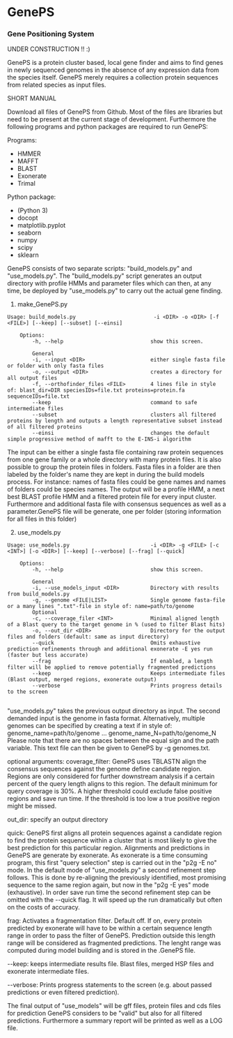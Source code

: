 # GenePS
### Gene Positioning System

UNDER CONSTRUCTION  !! :)

GenePS is a protein cluster based, local gene finder and aims to find genes in newly sequenced genomes in the absence
of any expression data from the species itself. GenePS merely requires a collection protein sequences from related species as input files.

SHORT MANUAL

Download all files of GenePS from Github. Most of the files are libraries but need to be present at the current stage
of development. Furthermore the following programs and python packages are required to run GenePS:

Programs:
- HMMER
- MAFFT
- BLAST
- Exonerate
- Trimal

Python package:
- (Python 3)
- docopt
- matplotlib.pyplot
- seaborn
- numpy
- scipy
- sklearn

GenePS consists of two separate scripts: "build_models.py" and "use_models.py". The "build_models.py" script generates
an output directory with profile HMMs and parameter files which can then, at any time, be deployed by "use_models.py"
to carry out the actual gene finding.


1) make_GenePS.py
~~~
Usage: build_models.py                         -i <DIR> -o <DIR> [-f <FILE>] [--keep] [--subset] [--einsi]

    Options:
        -h, --help                            show this screen.

        General
        -i, --input <DIR>                     either single fasta file or folder with only fasta files
        -o, --output <DIR>                    creates a directory for all output files
        -f, --orthofinder_files <FILE>        4 lines file in style of: blast_dir=DIR speciesIDs=file.txt proteins=protein.fa sequenceIDs=file.txt
        --keep                                command to safe intermediate files
        --subset                              clusters all filtered proteins by length and outputs a length representative subset instead of all filtered proteins
        --einsi                               changes the default simple progressive method of mafft to the E-INS-i algorithm
~~~
The input can be either a single fasta file containing raw protein sequences from one gene family or
a whole directory with many protein files. It is also possible to group the protein files in folders. Fasta files in a folder
are then labeled by the folder's name they are kept in during the build models process. For instance: names of fasta files could be gene names and names
of folders could be species names.
The output will be a profile HMM, a next best BLAST profile HMM and a filtered protein file for every input cluster.
Furthermore and additional fasta file with consensus sequences as well as a parameter.GenePS file will be generate, one per folder (storing information for all files in this folder)


2) use_models.py
~~~
Usage: use_models.py                          -i <DIR> -g <FILE> [-c <INT>] [-o <DIR>] [--keep] [--verbose] [--frag] [--quick]

    Options:
        -h, --help                            show this screen.

        General
        -i, --use_models_input <DIR>          Directory with results from build_models.py
        -g, --genome <FILE|LIST>              Single genome fasta-file or a many lines ".txt"-file in style of: name=path/to/genome
        Optional
        -c, --coverage_filer <INT>            Minimal aligned length of a Blast query to the target genome in % (used to filter Blast hits)
        -o, --out_dir <DIR>                   Directory for the output files and folders (default: same as input directory)
        --quick                               Omits exhaustive prediction refinements through and additional exonerate -E yes run (faster but less accurate)
        --frag                                If enabled, a length filter will be applied to remove potentially fragmented predictions
        --keep                                Keeps intermediate files (Blast output, merged regions, exonerate output)
        --verbose                             Prints progress details to the screen


~~~

"use_models.py" takes the previous output directory as input. The second demanded input is the genome in fasta format. Alternatively,
multiple genomes can be specified by creating a text if in style of:
genome_name=path/to/genome
...
genome_name_N=path/to/genome_N
Please note that there are no spaces between the equal sign and the path variable.
This text file can then be given to GenePS by -g genomes.txt.

optional arguments:
coverage_filter: GenePS uses TBLASTN align the consensus sequences against the genome define candidate region. Regions
are only considered for further downstream analysis if a certain percent of the query length aligns to this region. The
default minimum for query coverage is 30%. A higher threshold could exclude false positive regions and save run time.
If the threshold is too low a true positive region might be missed.

out_dir: specify an output directory

quick: GenePS first aligns all protein sequences against a candidate region to find the protein sequence within a cluster
that is most likely to give the best prediction for this particular region. Alignments and predictions in GenePS are
generate by exonerate. As exonerate is a time consuming program, this first "query selection" step is carried out in the "p2g -E no" mode.
In the default mode of "use_models.py" a second refinement step follows. This is done by re-aligning the previously identified,
most promising sequence to the same region again, but now in the "p2g -E yes" mode (exhaustive). In order save run time the second
refinement step can be omitted with the --quick flag. It will speed up the run dramatically but often on the costs of accuracy.

frag: Activates a fragmentation filter. Default off. If on, every protein predicted by exonerate will have to be within
a certain sequence length range in order to pass the filter of GenePS. Prediction outside this length range will be
considered as fragmented predictions. The lenght range was computed during model building and is stored in the .GenePS file.

--keep: keeps intermediate results file. Blast files, merged HSP files and exonerate intermediate files.

--verbose: Prints progress statements to the screen (e.g. about passed predictions or even filtered prediction).


The final output of "use_models" will be gff files, protein files and cds files for prediction GenePS considers to be "valid"
but also for all filtered predictions. Furthermore a summary report will be printed as well as a LOG file.
